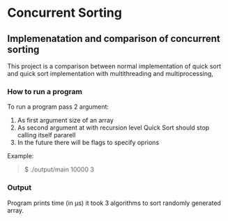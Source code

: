 # Concurrent Sorting
## Implemenatation and comparison of concurrent sorting
This project is a comparison between normal implementation of quick sort and quick sort implementation with multithreading and multiprocessing,

### How to run a program
To run a program pass 2 argument:
1. As first argument size of an array
2. As second argument at with recursion level Quick Sort should stop calling itself pararell
3. In the future there will be flags to specify oprions

Example:
> $ ./output/main 10000 3

### Output
Program prints time (in µs) it took 3 algorithms to sort randomly generated array.
